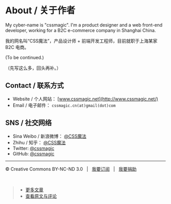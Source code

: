 # About / 关于作者

My cyber-name is "cssmagic". I'm a product designer and a web front-end developer, working for a B2C e-commerce company in Shanghai China.

我的网名叫“CSS魔法”，产品设计师 + 前端开发工程师，目前就职于上海某家 B2C 电商。

(To be continued.)

（先写这么多，回头再补。）

## Contact / 联系方式

* Website / 个人网站： [www.cssmagic.net](http://www.cssmagic.net/)
* Email / 电子邮件： `cssmagic.cn(at)gmail(dot)com`

## SNS / 社交网络

* Sina Weibo / 新浪微博： [@CSS魔法](http://weibo.com/cssmagic)
* Zhihu / 知乎： [@CSS魔法](http://www.zhihu.com/people/cssmagic)
* Twitter: [@cssmagic](https://twitter.com/cssmagic)
* GitHub: [@cssmagic](https://github.com/cssmagic)

***

&copy; Creative Commons BY-NC-ND 3.0 &nbsp; | &nbsp; [我要订阅](http://www.cssmagic.net/blog/subscribe) &nbsp; | &nbsp; [我要捐助](http://www.cssmagic.net/blog/donate)

&nbsp;
> * [更多文章](https://github.com/cssmagic/blog/issues?state=open)
> * [查看原文与评论](https://github.com/cssmagic/blog/issues/9)
